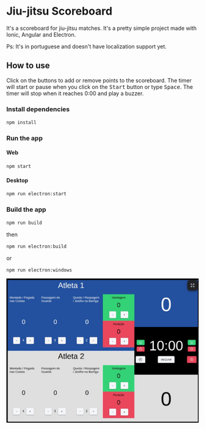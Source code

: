 # Jiu-jitsu Scoreboard

It's a scoreboard for jiu-jitsu matches. It's a pretty simple project made with Ionic, Angular and Electron.

Ps: It's in portuguese and doesn't have localization support yet.

## How to use

Click on the buttons to add or remove points to the scoreboard. The timer will start or pause when you click on the <kbd>Start</kbd> button or type <kbd>Space</kbd>. The timer will stop when it reaches 0:00 and play a buzzer.


### Install dependencies

```bash
npm install
```

### Run the app

#### Web

```bash
npm start
```

#### Desktop

```bash
npm run electron:start
```

### Build the app


```bash
npm run build
```
then

```bash
npm run electron:build
```
or

```bash
npm run electron:windows
```



![Cover](./docs/cover.jpeg "Cover image")
